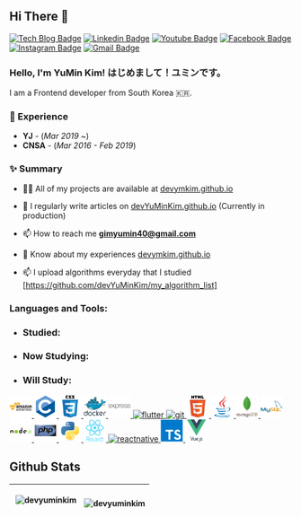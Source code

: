 Hi There 👋
--
  [![Tech Blog Badge](http://img.shields.io/badge/-Tech%20blog-black?style=flat-square&logo=github&link=https://zzsza.github.io/)](https://devyuminkim.github.io/)
  [![Linkedin Badge](https://img.shields.io/badge/-LinkedIn-blue?style=flat-square&logo=Linkedin&logoColor=white&link=https://www.linkedin.com/in/seong-yun-byeon-8183a8113/)](https://www.linkedin.com/in/seong-yun-byeon-8183a8113/)
  [![Youtube Badge](https://img.shields.io/badge/Youtube-ff0000?style=flat-square&logo=youtube&link=https://www.youtube.com/c/kyleschool)](https://www.youtube.com/channel/UC9iR-pZSBvv7Mem-ZSwbmXw)
  [![Facebook Badge](https://img.shields.io/badge/facebook-1877f2?style=flat-square&logo=facebook&logoColor=white&link=https://www.facebook.com/zzsza)](https://www.facebook.com/profile.php?id=100075780008937)
  [![Instagram Badge](https://img.shields.io/badge/instagram-ff69b4?style=flat-square&logo=instagram&logoColor=white&link=https://www.instagram.com/yu._.min_k/)](https://www.instagram.com/yu._.min_k/)
  [![Gmail Badge](https://img.shields.io/badge/Gmail-d14836?style=flat-square&logo=Gmail&logoColor=white&link=mailto:snugyun01@gmail.com)](mailto:gimyumin40@gmail.com)

### Hello, I'm YuMin Kim! はじめまして！ユミンです。
I am a Frontend developer from South Korea 🇰🇷. 

### 💫 Experience
- **YJ** - (_Mar 2019_ ~)
- **CNSA** - (_Mar 2016 - Feb 2019_)


### ✨ Summary
- 👨‍💻 All of my projects are available at [devymkim.github.io](devymkim.github.io)

- 📝 I regularly write articles on [devYuMinKim.github.io](devYuMinKim.github.io)
     (Currently in production)

- 📫 How to reach me **gimyumin40@gmail.com**

- 📄 Know about my experiences [devymkim.github.io](devymkim.github.io)

- 📫  I upload algorithms everyday that I studied [https://github.com/devYuMinKim/my_algorithm_list]

<!-- ### Blogs posts -->
<!-- BLOG-POST-LIST:START -->
<!-- BLOG-POST-LIST:END -->

<h3 align="left">Languages and Tools:</h3>

- ###  Studied:
- ###  Now Studying: 
- ###  Will Study:

<p align="left"> <a href="https://aws.amazon.com" target="_blank" rel="noreferrer"> <img src="https://raw.githubusercontent.com/devicons/devicon/master/icons/amazonwebservices/amazonwebservices-original-wordmark.svg" alt="aws" width="40" height="40"/> </a> <a href="https://www.cprogramming.com/" target="_blank" rel="noreferrer"> <img src="https://raw.githubusercontent.com/devicons/devicon/master/icons/c/c-original.svg" alt="c" width="40" height="40"/> </a> <a href="https://www.w3schools.com/css/" target="_blank" rel="noreferrer"> <img src="https://raw.githubusercontent.com/devicons/devicon/master/icons/css3/css3-original-wordmark.svg" alt="css3" width="40" height="40"/> </a> <a href="https://www.docker.com/" target="_blank" rel="noreferrer"> <img src="https://raw.githubusercontent.com/devicons/devicon/master/icons/docker/docker-original-wordmark.svg" alt="docker" width="40" height="40"/> </a> <a href="https://expressjs.com" target="_blank" rel="noreferrer"> <img src="https://raw.githubusercontent.com/devicons/devicon/master/icons/express/express-original-wordmark.svg" alt="express" width="40" height="40"/> </a> <a href="https://flutter.dev" target="_blank" rel="noreferrer"> <img src="https://www.vectorlogo.zone/logos/flutterio/flutterio-icon.svg" alt="flutter" width="40" height="40"/> </a> <a href="https://git-scm.com/" target="_blank" rel="noreferrer"> <img src="https://www.vectorlogo.zone/logos/git-scm/git-scm-icon.svg" alt="git" width="40" height="40"/> </a> <a href="https://www.w3.org/html/" target="_blank" rel="noreferrer"> <img src="https://raw.githubusercontent.com/devicons/devicon/master/icons/html5/html5-original-wordmark.svg" alt="html5" width="40" height="40"/> </a> <a href="https://www.java.com" target="_blank" rel="noreferrer"> <img src="https://raw.githubusercontent.com/devicons/devicon/master/icons/java/java-original.svg" alt="java" width="40" height="40"/> </a> <a href="https://www.mongodb.com/" target="_blank" rel="noreferrer"> <img src="https://raw.githubusercontent.com/devicons/devicon/master/icons/mongodb/mongodb-original-wordmark.svg" alt="mongodb" width="40" height="40"/> </a> <a href="https://www.mysql.com/" target="_blank" rel="noreferrer"> <img src="https://raw.githubusercontent.com/devicons/devicon/master/icons/mysql/mysql-original-wordmark.svg" alt="mysql" width="40" height="40"/> </a> <a href="https://nodejs.org" target="_blank" rel="noreferrer"> <img src="https://raw.githubusercontent.com/devicons/devicon/master/icons/nodejs/nodejs-original-wordmark.svg" alt="nodejs" width="40" height="40"/> </a> <a href="https://www.php.net" target="_blank" rel="noreferrer"> <img src="https://raw.githubusercontent.com/devicons/devicon/master/icons/php/php-original.svg" alt="php" width="40" height="40"/> </a> <a href="https://www.python.org" target="_blank" rel="noreferrer"> <img src="https://raw.githubusercontent.com/devicons/devicon/master/icons/python/python-original.svg" alt="python" width="40" height="40"/> </a> <a href="https://reactjs.org/" target="_blank" rel="noreferrer"> <img src="https://raw.githubusercontent.com/devicons/devicon/master/icons/react/react-original-wordmark.svg" alt="react" width="40" height="40"/> </a> <a href="https://reactnative.dev/" target="_blank" rel="noreferrer"> <img src="https://reactnative.dev/img/header_logo.svg" alt="reactnative" width="40" height="40"/> </a> <a href="https://www.typescriptlang.org/" target="_blank" rel="noreferrer"> <img src="https://raw.githubusercontent.com/devicons/devicon/master/icons/typescript/typescript-original.svg" alt="typescript" width="40" height="40"/> </a> <a href="https://vuejs.org/" target="_blank" rel="noreferrer"> <img src="https://raw.githubusercontent.com/devicons/devicon/master/icons/vuejs/vuejs-original-wordmark.svg" alt="vuejs" width="40" height="40"/> </a> </p>

Github Stats
--
<!-- ![Anurag's GitHub stats](https://github-readme-stats.vercel.app/api?username=devYuMinKim&show_icons=true&theme=tokyonight) -->

|<p>&nbsp;<img align="center" src="https://github-readme-stats.vercel.app/api?username=devyuminkim&show_icons=true&locale=en" alt="devyuminkim" /></p>|<p><img align="left" src="https://github-readme-stats.vercel.app/api/top-langs?username=devyuminkim&show_icons=true&locale=en&layout=compact" alt="devyuminkim" /></p>|
|--|--|
